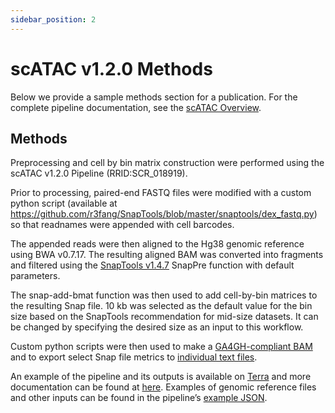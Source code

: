 ```yaml
---
sidebar_position: 2
---
```


# scATAC v1.2.0 Methods

Below we provide a sample methods section for a publication. For the complete pipeline documentation, see the [scATAC Overview](./README.md).

## Methods

Preprocessing and cell by bin matrix construction were performed using the scATAC v1.2.0 Pipeline (RRID:SCR_018919).

Prior to processing, paired-end FASTQ files were modified with a custom python script (available at https://github.com/r3fang/SnapTools/blob/master/snaptools/dex_fastq.py) so that readnames were appended with cell barcodes.

The appended reads were then aligned to the Hg38 genomic reference using BWA v0.7.17. The resulting aligned BAM was converted into fragments and filtered using the [SnapTools v1.4.7](https://github.com/r3fang/SnapTools) SnapPre function with default parameters.

The snap-add-bmat function was then used to add cell-by-bin matrices to the resulting Snap file. 10 kb was selected as the default value for the bin size based on the SnapTools recommendation for mid-size datasets. It can be changed by specifying the desired size as an input to this workflow.

Custom python scripts were then used to make a [GA4GH-compliant BAM](https://github.com/broadinstitute/warp-tools/blob/develop/tools/scripts/makeCompliantBAM.py) and to export select Snap file metrics to [individual text files](https://github.com/broadinstitute/warp-tools/blob/develop/tools/scripts/breakoutSnap.py).

An example of the pipeline and its outputs is available on [Terra](https://app.terra.bio/#workspaces/brain-initiative-bcdc/SnapATAC_Pipeline) and more documentation can be found at [here](./README.md).
Examples of genomic reference files and other inputs can be found in the pipeline’s [example JSON](https://github.com/broadinstitute/warp/blob/master/pipelines/skylab/scATAC/example_inputs/human_example.json).
